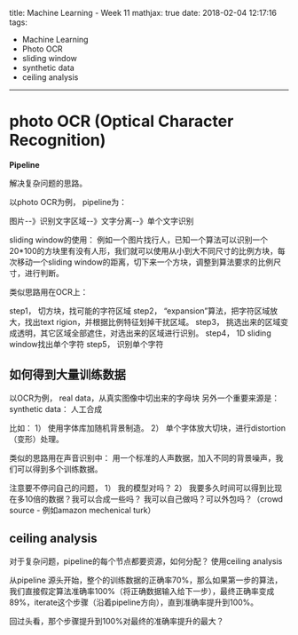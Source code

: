 title: Machine Learning - Week 11
mathjax: true
date: 2018-02-04 12:17:16
tags:
- Machine Learning
- Photo OCR
- sliding window
- synthetic data
- ceiling analysis
---

# photo OCR (Optical Character Recognition)


__Pipeline__

解决复杂问题的思路。

以photo OCR为例， pipeline为：

图片--》识别文字区域--》文字分离--》单个文字识别

sliding window的使用： 例如一个图片找行人，已知一个算法可以识别一个20*100的方块里有没有人形，我们就可以使用从小到大不同尺寸的比例方块，每次移动一个sliding window的距离，切下来一个方块，调整到算法要求的比例尺寸，进行判断。

类似思路用在OCR上：  

step1， 切方块，找可能的字符区域
step2， “expansion”算法，把字符区域放大，找出text rigion，并根据比例特征划掉干扰区域。
step3， 挑选出来的区域变成透明，其它区域全部遮住，对选出来的区域进行识别。
step4， 1D sliding window找出单个字符
step5， 识别单个字符

## 如何得到大量训练数据

以OCR为例，
real data，从真实图像中切出来的字母块
另外一个重要来源是： synthetic data： 人工合成

比如：
1） 使用字体库加随机背景制造。
2） 单个字体放大切块，进行distortion（变形）处理。


类似的思路用在声音识别中：
用一个标准的人声数据，加入不同的背景噪声，我们可以得到多个训练数据。

注意要不停问自己的问题，
1） 我的模型对吗？
2） 我要多久时间可以得到比现在多10倍的数据？我可以合成一些吗？ 我可以自己做吗？可以外包吗？（crowd source - 例如amazon mechenical turk）

## ceiling analysis

对于复杂问题，pipeline的每个节点都要资源，如何分配？ 使用ceiling analysis

从pipeline 源头开始，整个的训练数据的正确率70%，那么如果第一步的算法，我们直接假定算法准确率100%（将正确数据输入给下一步），最终正确率变成89%，iterate这个步骤（沿着pipeline方向），直到准确率提升到100%。

回过头看，那个步骤提升到100%对最终的准确率提升的最大？
